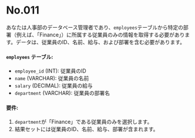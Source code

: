 # No.011

あなたは人事部のデータベース管理者であり、`employees`テーブルから特定の部署（例えば、「Finance」）に所属する従業員のみの情報を取得する必要があります。データは、従業員のID、名前、給与、および部署を含む必要があります。

#### `employees` テーブル:

- `employee_id` (INT): 従業員のID
- `name` (VARCHAR): 従業員の名前
- `salary` (DECIMAL): 従業員の給与
- `department` (VARCHAR): 従業員の部署名


#### 要件:
1. `department`が「Finance」である従業員のみを選択します。
2. 結果セットには従業員のID、名前、給与、部署が含まれます。

